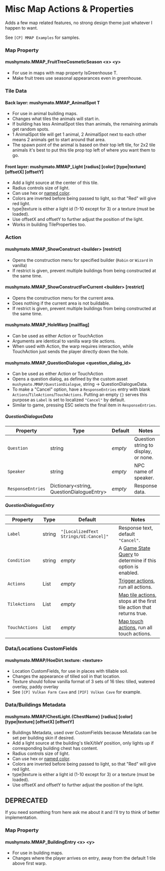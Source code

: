 # Misc Map Actions & Properties

Adds a few map related features, no strong design theme just whatever I happen to want.

See `[CP] MMAP Examples` for samples.

### Map Property

#### mushymato.MMAP_FruitTreeCosmeticSeason \<x\> \<y\>

- For use in maps with map property IsGreenhouse T.
- Make fruit trees use seasonal appearances even in greenhouse.

### Tile Data

#### Back layer: mushymato.MMAP_AnimalSpot T

- For use in animal building maps.
- Changes what tiles the animals will start in.
- If building has less AnimalSpot tiles than animals, the remaining animals get random spots.
- 1 AnimalSpot tile will get 1 animal, 2 AnimalSpot next to each other means 2 animals get to start around that area.
- The spawn point of the animal is based on their top left tile, for 2x2 tile animals it's best to put this tile prop top left of where you want them to go.

#### Front layer: mushymato.MMAP_Light [radius] [color] [type|texture] [offsetX] [offsetY]

- Add a light source at the center of this tile.
- Radius controls size of light.
- Can use hex or [named color](https://docs.monogame.net/api/Microsoft.Xna.Framework.Color.html).
- Colors are inverted before being passed to light, so that "Red" will give red light.
- type|texture is either a light id (1-10 except for 3) or a texture (must be loaded).
- Use offsetX and offsetY to further adjust the position of the light.
- Works in building TileProperties too.

### Action

#### mushymato.MMAP_ShowConstruct \<builder\> [restrict]

- Opens the construction menu for specified builder (`Robin` or `Wizard` in vanilla)
- If restrict is given, prevent multiple buildings from being constructed at the same time.

#### mushymato.MMAP_ShowConstructForCurrent \<builder\> [restrict]

- Opens the construction menu for the current area.
- Does nothing if the current area is not buildable.
- If restrict is given, prevent multiple buildings from being constructed at the same time.

#### mushymato.MMAP_HoleWarp <location> <X> <Y> [mailflag]

- Can be used as either Action or TouchAction
- Arguments are identical to vanilla warp tile actions.
- When used with Action, the warp requires interaction, while TouchAction just sends the player directly down the hole.

#### mushymato.MMAP_QuestionDialogue <question_dialog_id>

- Can be used as either Action or TouchAction
- Opens a question dialog, as defined by the custom asset `mushymato.MMAP/QuestionDialogue`, string -> QuestionDialogueData.
- To make a "Cancel" option, have a `ResponseEntries` entry with blank `Actions`/`TileActions`/`TouchActions`. Putting an empty `{}` serves this purpose as `Label` is set to localized `"Cancel"` by default.
- Similar to game, pressing ESC selects the final item in `ResponseEntries`.

##### QuestionDialogueData

| Property | Type | Default | Notes |
| -------- | ---- | ------- | ----- |
| `Question` | string | _empty_ | Question string to display, or none. |
| `Speaker` | string | _empty_ | NPC name of speaker. |
| `ResponseEntries` | Dictionary<string, QuestionDialogueEntry> | _empty_ | Response data. |

##### QuestionDialogueEntry

| Property | Type | Default | Notes |
| -------- | ---- | ------- | ----- |
| `Label` | string | `"[LocalizedText Strings/UI:Cancel]"` | Response text, default `"Cancel"`. |
| `Condition` | string | _empty_ | A [Game State Query](https://stardewvalleywiki.com/Modding:Game_state_queries) to determine if this option is enabled. |
| `Actions` | List<string> | _empty_ | [Trigger actions](https://stardewvalleywiki.com/Modding:Trigger_actions), run all actions. |
| `TileActions` | List<string> | _empty_ | [Map tile actions](https://stardewvalleywiki.com/Modding:Maps#Action), stops at the first tile action that returns true. |
| `TouchActions` | List<string> | _empty_ | [Map touch actions](https://stardewvalleywiki.com/Modding:Maps#TouchAction), run all touch actions. |

### Data/Locations CustomFields

#### mushymato.MMAP/HoeDirt.texture: \<texture\>

- Location CustomFields, for use in places with tillable soil.
- Changes the appearance of tilled soil in that location.
- Texture should follow vanilla format of 3 sets of 16 tiles: tilled, watered overlay, paddy overlay
- See `[CP] Vulkan Farm Cave` and `[PIF] Vulkan Cave` for example.

### Data/Buildings Metadata

#### mushymato.MMAP/ChestLight.{ChestName} [radius] [color] [type|texture] [offsetX] [offsetY]

- Buildings Metadata, used over CustomFields because Metadata can be set per building skin if desired.
- Add a light source at the building's tileX/tileY position, only lights up if corresponding building chest has content.
- Radius controls size of light.
- Can use hex or [named color](https://docs.monogame.net/api/Microsoft.Xna.Framework.Color.html).
- Colors are inverted before being passed to light, so that "Red" will give red light.
- type|texture is either a light id (1-10 except for 3) or a texture (must be loaded).
- Use offsetX and offsetY to further adjust the position of the light.


## DEPRECATED

If you need something from here ask me about it and I'll try to think of better implementation.

### Map Property

#### mushymato.MMAP_BuildingEntry \<x\> \<y\>

- For use in building maps.
- Changes where the player arrives on entry, away from the default 1 tile above first warp.
